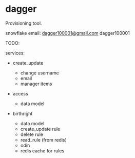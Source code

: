 # dagger
Provisioning tool.


snowflake email:
dagger100001@gmail.com
dagger100001

TODO:

services:
* create_update
    - change username
    - email
    - manager items

* access
    - data model
    
* birthright
    - data model
    - create_update rule
    - delete rule
    - read_rule (from redis)
    - odin
    - redis cache for rules




